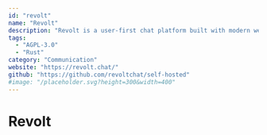 ```yaml
---
id: "revolt"
name: "Revolt"
description: "Revolt is a user-first chat platform built with modern web technologies."
tags:
  - "AGPL-3.0"
  - "Rust"
category: "Communication"
website: "https://revolt.chat/"
github: "https://github.com/revoltchat/self-hosted"
#image: "/placeholder.svg?height=300&width=400"
---
```


# Revolt

